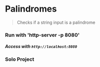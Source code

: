 # Palindromes
> Checks if a string input is a palindrome

### Run with 'http-server -p 8080'  
##### Access with `http://localhost:8080`

### Solo Project